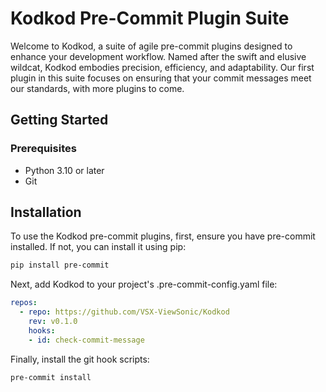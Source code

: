# Kodkod Pre-Commit Plugin Suite
Welcome to Kodkod, a suite of agile pre-commit plugins designed to enhance your development workflow. Named after the swift and elusive wildcat, Kodkod embodies precision, efficiency, and adaptability. Our first plugin in this suite focuses on ensuring that your commit messages meet our standards, with more plugins to come.

## Getting Started
### Prerequisites
* Python 3.10 or later
* Git
## Installation
To use the Kodkod pre-commit plugins, first, ensure you have pre-commit installed. If not, you can install it using pip:

```bash
pip install pre-commit
```

Next, add Kodkod to your project's .pre-commit-config.yaml file:

```yaml
repos:
  - repo: https://github.com/VSX-ViewSonic/Kodkod
    rev: v0.1.0
    hooks:
    - id: check-commit-message
```
Finally, install the git hook scripts:

```bash
pre-commit install
```
